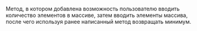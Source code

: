 Метод, в котором добавлена возможность пользователю вводить количество элементов в массиве, затем вводить элементы массива, после чего используя ранее написанный метод возвращать минимум.
